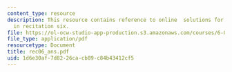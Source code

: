 ```yaml
---
content_type: resource
description: This resource contains reference to online  solutions for problem set
  in recitation six.
file: https://ol-ocw-studio-app-production.s3.amazonaws.com/courses/6-041-probabilistic-systems-analysis-and-applied-probability-spring-2006/1d6e30af7d8226cacb89c84b43412cf5_rec06_ans.pdf
file_type: application/pdf
resourcetype: Document
title: rec06_ans.pdf
uid: 1d6e30af-7d82-26ca-cb89-c84b43412cf5
---
```

